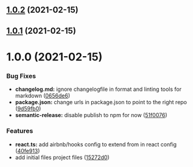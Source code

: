 ## [1.0.2](https://github.com/bryan-hoang/eslint-config-bryan/compare/v1.0.1...v1.0.2) (2021-02-15)

## [1.0.1](https://github.com/bryan-hoang/eslint-config-bryan/compare/v1.0.0...v1.0.1) (2021-02-15)

# 1.0.0 (2021-02-15)


### Bug Fixes

* **changelog.md:** ignore changelogfile in format and linting tools for markdown ([0656de6](https://github.com/bryan-hoang/eslint-config-bryan/commit/0656de60e825b12c0d2ff5bc3884c04226ce7b61))
* **package.json:** change urls in package.json to point to the right repo ([9d59fb0](https://github.com/bryan-hoang/eslint-config-bryan/commit/9d59fb01d83374880fc3e6b986fd6ad2d3c4df90))
* **semantic-release:** disable publish to npm for now ([51f0076](https://github.com/bryan-hoang/eslint-config-bryan/commit/51f00761081bc3b77c15134a0264083343672288))


### Features

* **react.ts:** add airbnb/hooks config to extend from in react config ([40fe913](https://github.com/bryan-hoang/eslint-config-bryan/commit/40fe91360de3159eba564b85c363f9b5198c2ab2))
* add initial files project files ([15272d0](https://github.com/bryan-hoang/eslint-config-bryan/commit/15272d03164a8297b33087f316628d222fe6d057))
